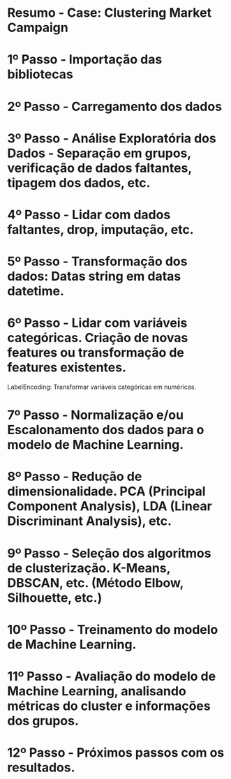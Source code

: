 # Resumo - Case: Clustering Market Campaign

# 1º Passo - Importação das bibliotecas

# 2º Passo - Carregamento dos dados

# 3º Passo - Análise Exploratória dos Dados - Separação em grupos, verificação de dados faltantes, tipagem dos dados, etc.

# 4º Passo - Lidar com dados faltantes, drop, imputação, etc.

# 5º Passo - Transformação dos dados: Datas string em datas datetime.

# 6º Passo - Lidar com variáveis categóricas. Criação de novas features ou transformação de features existentes.
LabelEncoding: Transformar variáveis categóricas em numéricas.

# 7º Passo - Normalização e/ou Escalonamento dos dados para o modelo de Machine Learning.

# 8º Passo - Redução de dimensionalidade. PCA (Principal Component Analysis), LDA (Linear Discriminant Analysis), etc.

# 9º Passo - Seleção dos algoritmos de clusterização. K-Means, DBSCAN, etc. (Método Elbow, Silhouette, etc.)

# 10º Passo - Treinamento do modelo de Machine Learning.

# 11º Passo - Avaliação do modelo de Machine Learning, analisando métricas do cluster e informações dos grupos.

# 12º Passo - Próximos passos com os resultados.

